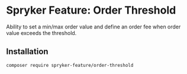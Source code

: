 # Spryker Feature: Order Threshold

Ability to set a min/max order value and define an order fee when order value exceeds the threshold.

## Installation

```
composer require spryker-feature/order-threshold
```

